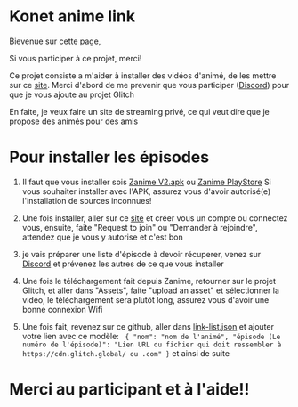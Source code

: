 # Konet anime link
Bievenue sur cette page,

Si vous participer à ce projet, merci!

Ce projet consiste a m'aider à installer des vidéos d'animé, de les mettre sur ce [site](https://glitch.com/edit/#!/konet-anime-video).
Merci d'abord de me prevenir que vous participer ([Discord](https://discord.gg/2sXpwruR5n)) pour que je vous ajoute au projet Glitch

En faite, je veux faire un site de streaming privé, ce qui veut dire que je propose des animés pour des amis

# Pour installer les épisodes

1. Il faut que vous installer sois [Zanime V2.apk](https://cdn.discordapp.com/attachments/902545833529069649/993125008207511612/zanime_36.apk) ou [Zanime PlayStore](https://play.google.com/store/apps/details?id=com.anime.vostfr&gl=FR)
Si vous souhaiter installer avec l'APK, assurez vous d'avoir autorisé(e) l'installation de sources inconnues!

2. Une fois installer, aller sur ce [site](https://glitch.com/edit/#!/konet-anime-video) et créer vous un compte ou connectez vous, ensuite, faite "Request to join" ou "Demander à rejoindre", attendez que je vous y autorise et c'est bon

3. je vais préparer une liste d'épisode à devoir récuperer, venez sur [Discord](https://discord.gg/2sXpwruR5n) et prévenez les autres de ce que vous installer

4. Une fois le téléchargement fait depuis Zanime, retourner sur le projet Glitch, et aller dans "Assets", faite "upload an asset" et sélectionner la vidéo, le téléchargement sera plutôt long, assurez vous d'avoir une bonne connexion Wifi

5. Une fois fait, revenez sur ce github, aller dans [link-list.json](https://github.com/Konetapp/konet-link/blob/main/list-link.json) et ajouter votre lien avec ce modèle: ```
{
"nom": "nom de l'animé",
"épisode (Le numéro de l'épisode)": "Lien URL du fichier qui doit ressembler à https://cdn.glitch.global/ ou .com"
}```
et ainsi de suite

# Merci au participant et à l'aide!!
